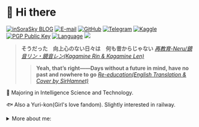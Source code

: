 # 👋 Hi there

[![inSoraSky BLOG](https://img.shields.io/badge/inSoraSky-BLOG-green.svg)](https://www.sorasky.in/)
[![E-mail](https://img.shields.io/badge/Email-i@sorasky.in-yellow.svg)](mailto:i@sorasky.in)
[![GitHub](https://img.shields.io/badge/GitHub-insorasky-deep.svg)](https://github.com/insorasky)
[![Telegram](https://img.shields.io/badge/Telegram-@TheresaJune-orange.svg)](https://t.me/TheresaJune)
[![Kaggle](https://img.shields.io/badge/Kaggle-insorasky-blueviolet.svg)](https://www.kaggle.com/insorasky)
[![PGP Public Key](https://img.shields.io/badge/PGP_Public_Key-02BF_CAA5_3832_68D1-blue.svg)](https://github.com/insorasky.gpg)
[![Language](https://img.shields.io/badge/Language-ZH%2FEN%2FJA-blue.svg)](https://github.com/insorasky.gpg)
![](https://komarev.com/ghpvc/?username=insorasky&color=90EE90)

> **そうだった　向上心のない日々は　何も昔からじゃない** [*再教育-Neru/鏡音リン・鏡音レン(Kagamine Rin & Kagamine Len)*](https://www.youtube.com/watch?v=xauTD6nRMio)
>> **Yeah, that’s right——Days without a future in mind, have no past and nowhere to go** [*Re-education(English Translation & Cover by SirHamnet)*](https://www.youtube.com/watch?v=0hkCTnMbFGo)

🤖 Majoring in Intelligence Science and Technology.

🐟 Also a Yuri-kon(Girl's love fandom). Slightly interested in railway.

<details><summary>More about me: </summary>
 
![My Skills](https://skillicons.dev/icons?i=cloudflare,androidstudio,aws,bash,bootstrap,cs,cpp,cmake,css,dart,django,docker,dotnet,electron,flask,flutter,git,github,githubactions,gitlab,go,gradle,html,idea,ai,java,js,jquery,kotlin,linux,md,mastodon,materialui,mongodb,mysql,nginx,nodejs,nuxtjs,matlab,openshift,ps,php,postgres,powershell,pr,py,pytorch,qt,raspberrypi,redis,rust,sass,sqlite,stackoverflow,scala,svg,swift,twitter,ts,vim,visualstudio,vscode,vue,wordpress)
![](https://github-profile-summary-cards.vercel.app/api/cards/profile-details?username=insorasky&theme=github)
![](https://github-profile-summary-cards.vercel.app/api/cards/repos-per-language?username=insorasky&theme=github)
![](https://github-profile-summary-cards.vercel.app/api/cards/stats?username=insorasky&theme=github)

## Projects

- Zhixue-X(not open-source now): Python module for middle-school users of iFLYTEK's [zhixue.com](http://www.zhixue.com/) to check their marks

- [Zhixue-K](http://z.sorasky.in:10086/Zhixue): Zhixue-X-based online tool for students to get their ranks

- [HFUTGo](https://github.com/insorasky/hfutgo-server): a useful WeChat mini-program for students in Hefei University of Technology

- [KaiSS](https://github.com/insorasky/KaiSS): ShadowSocks client for [KaiOS](https://www.kaiostech.com/) users
 
- [Azuma(Developing)](https://github.com/insorasky/azuma-cli): Decentralized audio distributing tool

</details>
